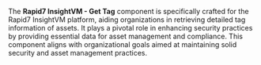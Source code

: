 The **Rapid7 InsightVM - Get Tag** component is specifically crafted for the Rapid7 InsightVM platform, aiding organizations in retrieving detailed tag information of assets. It plays a pivotal role in enhancing security practices by providing essential data for asset management and compliance. This component aligns with organizational goals aimed at maintaining solid security and asset management practices.
